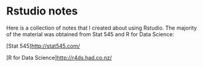# Rstudio notes

Here is a collection of notes that I created about using Rstudio. The majority of the material was obtained from Stat 545 and R for Data Science:

[Stat 545]http://stat545.com/

[R for Data Science]http://r4ds.had.co.nz/ 
